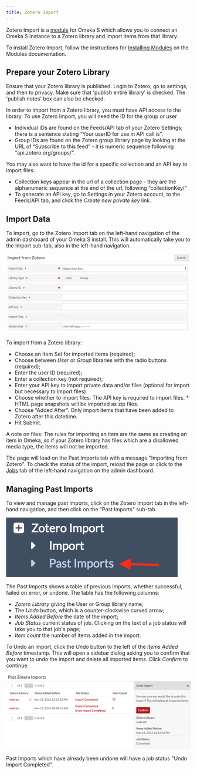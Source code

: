 ```yaml
---
title: Zotero Import
---
```


Zotero Import is a [module](modules.md) for Omeka S which allows you to connect an Omeka S instance to a Zotero library and import items from that library.

To install Zotero Import, follow the instructions for [Installing Modules](modules.md#installing-modules) on the Modules documentation.

## Prepare your Zotero Library
Ensure that your Zotero library is published. Login to Zotero, go to settings, and then to privacy. Make sure that 'publish entire library' is checked. The 'publish notes' box can also be checked.

In order to import from a Zotero library, you must have API access to the library. To use Zotero Import, you will need the ID for the group or user
  * Individual IDs are found on the Feeds/API tab of your Zotero Settings; there is a sentence stating “Your userID for use in API call is”.
  * Group IDs are found on the Zotero group library page by looking at the URL of “Subscribe to this feed” - it is numeric sequence following “api.zotero.org/groups/“.

You may also want to have the id for a specific collection and an API key to import files. 
* Collection keys appear in the url of a collection page - they are the alphanumeric sequence at the end of the url, following “collectionKey/“
* To generate an API key, go to Settings in your Zotero account, to the Feeds/API tab, and click the *Create new private key* link.

## Import Data

To import, go to the Zotero Import tab on the left-hand navigation of the admin dashboard of your Omeka S install. This will automatically take you to the Import sub-tab, also in the left-hand navigation.

![Zotero Import options](modulesfiles/zoteroimport_new.png)

To import from a Zotero library:
* Choose an Item Set for imported items (required); 
* Choose between *User* or *Group* libraries with the radio buttons (required); 
* Enter the user ID (required); 
* Enter a collection key (not required); 
* Enter your API key to import private data and/or files (optional for import but necessary to import files)
* Choose whether to import files. The API key is required to import files.
		* HTML page snapshots will be imported as zip files. 
*  Choose “Added After”. Only import items that have been added to Zotero after this datetime.
* Hit Submit.

A note on files: The rules for importing an item are the same as creating an item in Omeka, so if your Zotero library has files which are a disallowed media type, the items will not be imported.

The page will load on the Past Imports tab with a message "Importing from Zotero". To check the status of the import, reload the page or click to the [Jobs](../jobs.md) tab of the left-hand navigation on the admin dashboard.

Managing Past Imports
---------------------------------
To view and manage past imports, click on the Zotero Import tab in the left-hand navigation, and then click on the "Past Imports" sub-tab.

![red arrow points to past imports tab](modulesfiles/zoteroimport_pasttab.png)

The Past Imports shows a table of previous imports, whether successful, failed on error, or undone. The table has the following columns:
- *Zotero Library* giving the User or Group library name;
- The *Undo* button, which is a counter-clockwise curved arrow;
- *Items Added Before* the date of the import;
- *Job Status* current status of job. Clicking on the text of a job status will take you to that job's page;
- *Item count* the number of items added in the import.

To Undo an import, click the *Undo* button to the left of the *Items Added Before* timestamp. This will open a sidebar dialog asking you to confirm that you want to undo the import and delete all imported items. Click *Confirm* to continue. 

![past imports tab with sidebar open to confirm undo](modulesfiles/zoteroimport_undo.png)

Past Imports which have already been undone will have a job status "Undo Import Completed".